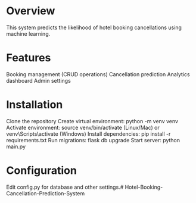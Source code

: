 # Overview
This system predicts the likelihood of hotel booking cancellations using machine learning.

# Features
Booking management (CRUD operations)
Cancellation prediction
Analytics dashboard
Admin settings

# Installation
Clone the repository
Create virtual environment: python -m venv venv
Activate environment: source venv/bin/activate (Linux/Mac) or venv\Scripts\activate (Windows)
Install dependencies: pip install -r requirements.txt
Run migrations: flask db upgrade
Start server: python main.py

# Configuration
Edit config.py for database and other settings.# Hotel-Booking-Cancellation-Prediction-System
